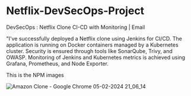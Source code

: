 # Netflix-DevSecOps-Project
DevSecOps : Netflix Clone CI-CD with Monitoring | Email

"I've successfully deployed a Netflix clone using Jenkins for CI/CD. The application is running on Docker containers managed by a Kubernetes cluster. Security is ensured through tools like SonarQube, Trivy, and OWASP. Monitoring of Jenkins and Kubernetes metrics is achieved using Grafana, Prometheus, and Node Exporter.

   This is the NPM images


![Amazon Clone - Google Chrome 05-02-2024 21_06_14](https://github.com/Santhoshseeralan/Netflix-DevSecOps-Project/assets/143958411/5051e5bd-e5b6-4c18-aab4-d6ac6720592c)
